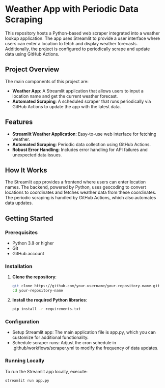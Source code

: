 # Weather App with Periodic Data Scraping

This repository hosts a Python-based web scraper integrated into a weather lookup application. The app uses Streamlit to provide a user interface where users can enter a location to fetch and display weather forecasts. Additionally, the project is configured to periodically scrape and update data using GitHub Actions.

## Project Overview

The main components of this project are:
- **Weather App**: A Streamlit application that allows users to input a location name and get the current weather forecast.
- **Automated Scraping**: A scheduled scraper that runs periodically via GitHub Actions to update the app with the latest data.

## Features

- **Streamlit Weather Application**: Easy-to-use web interface for fetching weather.
- **Automated Scraping**: Periodic data collection using GitHub Actions.
- **Robust Error Handling**: Includes error handling for API failures and unexpected data issues.

## How It Works

The Streamlit app provides a frontend where users can enter location names. The backend, powered by Python, uses geocoding to convert locations to coordinates and fetches weather data from these coordinates. The periodic scraping is handled by GitHub Actions, which also automates data updates.

## Getting Started

### Prerequisites

- Python 3.8 or higher
- Git
- GitHub account

### Installation

1. **Clone the repository**:
   ```bash
   git clone https://github.com/your-username/your-repository-name.git
   cd your-repository-name
2. **Install the required Python libraries**:
    ```bash
    pip install -r requirements.txt
### Configuration
- Setup Streamlit app: The main application file is app.py, which you can customize for additional functionality.
- Schedule scraper runs: Adjust the cron schedule in .github/workflows/scraper.yml to modify the frequency of data updates.

### Running Locally
To run the Streamlit app locally, execute:
```bash
streamlit run app.py
